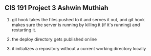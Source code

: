 CIS 191 Project 3
Ashwin Muthiah
-----------------

1) git hook takes the files pushed to it and serves it out, and git hook makes sure the server is running by killing it (if it's running) and restarting it.

2) the deploy directory gets published online

3) it initializes a repository without a current working directory locally
